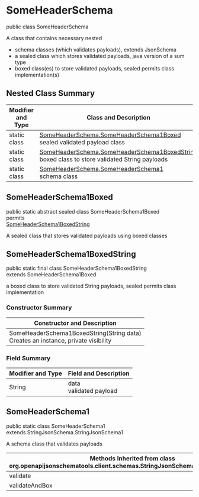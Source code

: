 # SomeHeaderSchema
public class SomeHeaderSchema

A class that contains necessary nested
- schema classes (which validates payloads), extends JsonSchema
- a sealed class which stores validated payloads, java version of a sum type
- boxed class(es) to store validated payloads, sealed permits class implementation(s)

## Nested Class Summary
| Modifier and Type | Class and Description |
| ----------------- | ---------------------- |
| static class | [SomeHeaderSchema.SomeHeaderSchema1Boxed](#someheaderschema1boxed)<br> sealed validated payload class |
| static class | [SomeHeaderSchema.SomeHeaderSchema1BoxedString](#someheaderschema1boxedstring)<br> boxed class to store validated String payloads |
| static class | [SomeHeaderSchema.SomeHeaderSchema1](#someheaderschema1)<br> schema class |

## SomeHeaderSchema1Boxed
public static abstract sealed class SomeHeaderSchema1Boxed<br>
permits<br>
[SomeHeaderSchema1BoxedString](#someheaderschema1boxedstring)

A sealed class that stores validated payloads using boxed classes

## SomeHeaderSchema1BoxedString
public static final class SomeHeaderSchema1BoxedString<br>
extends SomeHeaderSchema1Boxed

a boxed class to store validated String payloads, sealed permits class implementation

### Constructor Summary
| Constructor and Description |
| --------------------------- |
| SomeHeaderSchema1BoxedString(String data)<br>Creates an instance, private visibility |

### Field Summary
| Modifier and Type | Field and Description |
| ----------------- | ---------------------- |
| String | data<br>validated payload |

## SomeHeaderSchema1
public static class SomeHeaderSchema1<br>
extends StringJsonSchema.StringJsonSchema1

A schema class that validates payloads

| Methods Inherited from class org.openapijsonschematools.client.schemas.StringJsonSchema.StringJsonSchema1 |
| ------------------------------------------------------------------ |
| validate                                                           |
| validateAndBox                                                     |
